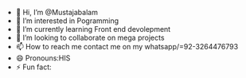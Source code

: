 - 👋 Hi, I’m @Mustajabalam
- 👀 I’m interested in Pogramming
- 🌱 I’m currently learning Front end devolepment
- 💞️ I’m looking to collaborate on mega projects
- 📫 How to reach me contact me on my whatsapp/=92-3264476793
- 😄 Pronouns:HIS
- ⚡ Fun fact: 

<!---
Mustajabalam/Mustajabalam is a ✨ special ✨ repository because its `README.md` (this file) appears on your GitHub profile.
You can click the Preview link to take a look at your changes.
--->
